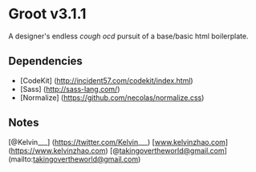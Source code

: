 # Groot v3.1.1

A designer's endless *cough ocd* pursuit of a base/basic html boilerplate.

## Dependencies

* [CodeKit] (http://incident57.com/codekit/index.html)
* [Sass] (http://sass-lang.com/)
* [Normalize] (https://github.com/necolas/normalize.css)

## Notes

[@Kelvin___] (https://twitter.com/Kelvin___)
[www.kelvinzhao.com] (https://www.kelvinzhao.com)
[@takingovertheworld@gmail.com] (mailto:takingovertheworld@gmail.com)
